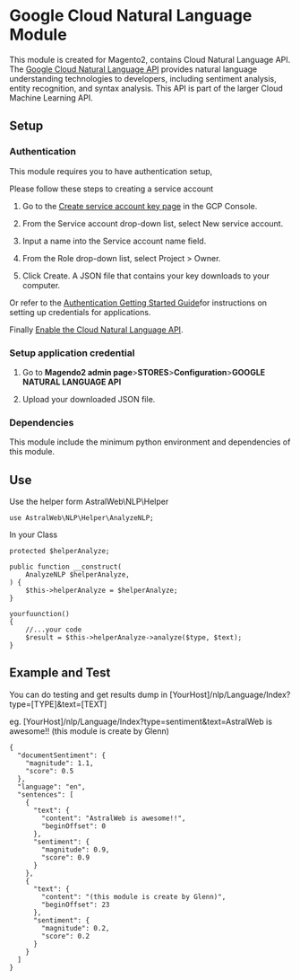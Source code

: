 # Google Cloud Natural Language Module 

This module is created for Magento2, contains Cloud Natural Language API. The [Google Cloud Natural Language API] provides natural language understanding technologies to developers, including sentiment analysis, entity recognition, and syntax analysis. This API is part of the larger Cloud Machine Learning API.

[Google Cloud Natural Language API]:
    http://cloud.google.com/natural-language

## Setup

### Authentication

This module requires you to have authentication setup,

Please follow these steps to creating a service account

1. Go to the [Create service account key page] in the GCP Console.

    [Create service account key page]:
    https://console.cloud.google.com/apis/credentials/serviceaccountkey

1. From the Service account drop-down list, select New service account.

1. Input a name into the Service account name field.

1. From the Role drop-down list, select Project > Owner.

1. Click Create. A JSON file that contains your key downloads to your computer.

Or refer to the
[Authentication Getting Started Guide]for instructions on setting up
credentials for applications.

[Authentication Getting Started Guide]:
    https://cloud.google.com/docs/authentication/getting-started

Finally
[Enable the Cloud Natural Language API].

[Enable the Cloud Natural Language API]:
    https://console.cloud.google.com/flows/enableapi?apiid=language.googleapis.com


### Setup application credential
1. Go to **Magendo2 admin page**>**STORES**>**Configuration**>**GOOGLE NATURAL LANGUAGE API**

1. Upload your downloaded JSON file. 


### Dependencies
This module include the minimum python environment and dependencies of this module.


## Use

Use the helper form AstralWeb\NLP\Helper

    use AstralWeb\NLP\Helper\AnalyzeNLP;
    
In your Class
    
    protected $helperAnalyze;
    
    public function __construct(
        AnalyzeNLP $helperAnalyze,
    ) {
        $this->helperAnalyze = $helperAnalyze;
    }
    
    yourfuunction()
    {
        //...your code
        $result = $this->helperAnalyze->analyze($type, $text);
    }


## Example and Test

You can do testing and get results dump in 
[YourHost]/nlp/Language/Index?type=[TYPE]&text=[TEXT]

eg.
[YourHost]/nlp/Language/Index?type=sentiment&text=AstralWeb is awesome!! (this module is create by Glenn)

    {
      "documentSentiment": {
        "magnitude": 1.1,
        "score": 0.5
      },
      "language": "en",
      "sentences": [
        {
          "text": {
            "content": "AstralWeb is awesome!!",
            "beginOffset": 0
          },
          "sentiment": {
            "magnitude": 0.9,
            "score": 0.9
          }
        },
        {
          "text": {
            "content": "(this module is create by Glenn)",
            "beginOffset": 23
          },
          "sentiment": {
            "magnitude": 0.2,
            "score": 0.2
          }
        }
      ]
    }
    
    
    